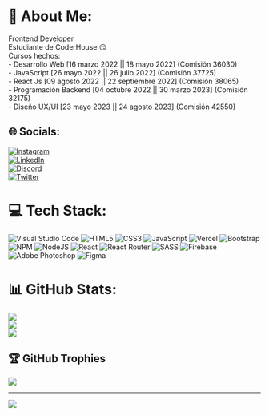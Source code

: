 # 💫 About Me:
Frontend Developer<br>Estudiante de CoderHouse 😏<br>Cursos hechos:<br>- Desarrollo Web [16 marzo 2022 || 18 mayo 2022] (Comisión 36030)<br>- JavaScript [26 mayo 2022 || 26 julio 2022] (Comisión 37725)<br>- React Js [09 agosto 2022 || 22 septiembre 2022] (Comisión 38065)<br>- Programación Backend [04 octubre 2022 || 30 marzo 2023] (Comisión 32175)<br>- Diseño UX/UI [23 mayo 2023 || 24 agosto 2023] (Comisión 42550)


## 🌐 Socials:
[![Instagram](https://img.shields.io/badge/Instagram-%23E4405F.svg?logo=Instagram&logoColor=white)](https://instagram.com/santiago_delgauto) <br>
[![LinkedIn](https://img.shields.io/badge/LinkedIn-%230077B5.svg?logo=linkedin&logoColor=white)](https://linkedin.com/in/santiagogauto) <br>
[![Discord](https://img.shields.io/badge/Discord-%237289DA.svg?logo=discord&logoColor=white)](https://discord.gg/𝓘𝓐𝓝𝓣𝓘#8082) <br>
[![Twitter](https://img.shields.io/badge/Twitter-%231DA1F2.svg?logo=Twitter&logoColor=white)](https://twitter.com/@Santiago_Gaut0) 

# 💻 Tech Stack:
![Visual Studio Code](https://img.shields.io/badge/Visual%20Studio%20Code-0078d7.svg?style=for-the-badge&logo=visual-studio-code&logoColor=white) ![HTML5](https://img.shields.io/badge/html5-%23E34F26.svg?style=for-the-badge&logo=html5&logoColor=white) ![CSS3](https://img.shields.io/badge/css3-%231572B6.svg?style=for-the-badge&logo=css3&logoColor=white) ![JavaScript](https://img.shields.io/badge/javascript-%23323330.svg?style=for-the-badge&logo=javascript&logoColor=%23F7DF1E) ![Vercel](https://img.shields.io/badge/vercel-%23000000.svg?style=for-the-badge&logo=vercel&logoColor=white) ![Bootstrap](https://img.shields.io/badge/bootstrap-%23563D7C.svg?style=for-the-badge&logo=bootstrap&logoColor=white) ![NPM](https://img.shields.io/badge/NPM-%23000000.svg?style=for-the-badge&logo=npm&logoColor=white) ![NodeJS](https://img.shields.io/badge/node.js-6DA55F?style=for-the-badge&logo=node.js&logoColor=white) ![React](https://img.shields.io/badge/react-%2320232a.svg?style=for-the-badge&logo=react&logoColor=%2361DAFB) ![React Router](https://img.shields.io/badge/React_Router-CA4245?style=for-the-badge&logo=react-router&logoColor=white) ![SASS](https://img.shields.io/badge/SASS-hotpink.svg?style=for-the-badge&logo=SASS&logoColor=white) ![Firebase](https://img.shields.io/badge/firebase-%23039BE5.svg?style=for-the-badge&logo=firebase) ![Adobe Photoshop](https://img.shields.io/badge/adobephotoshop-%2331A8FF.svg?style=for-the-badge&logo=adobephotoshop&logoColor=white) ![Figma](https://img.shields.io/badge/Figma-0078d7.svg?style=for-the-badge&logo=Figma&logoColor=black)
# 📊 GitHub Stats:
![](https://github-readme-stats.vercel.app/api?username=SantiagoGauto&theme=midnight-purple&hide_border=true&include_all_commits=true&count_private=false)<br/>
![](https://github-readme-streak-stats.herokuapp.com/?user=SantiagoGauto&theme=midnight-purple&hide_border=true)<br/>
![](https://github-readme-stats.vercel.app/api/top-langs/?username=SantiagoGauto&theme=midnight-purple&hide_border=true&include_all_commits=true&count_private=false&layout=compact)

## 🏆 GitHub Trophies
![](https://github-profile-trophy.vercel.app/?username=SantiagoGauto&theme=juicyfresh&no-frame=true&no-bg=false&margin-w=4)

---
[![](https://visitcount.itsvg.in/api?id=SantiagoGauto&icon=5&color=6)](https://visitcount.itsvg.in)

<!-- Proudly created with GPRM ( https://gprm.itsvg.in ) -->
